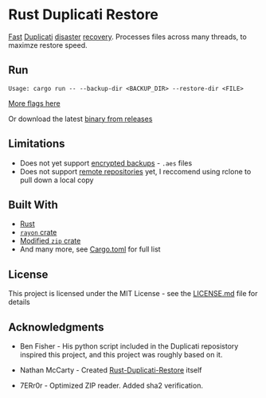 # Rust Duplicati Restore

[Fast](https://programming-language-benchmarks.vercel.app/rust-vs-csharp) [Duplicati](https://github.com/duplicati/duplicati) [disaster](https://duplicati.readthedocs.io/en/stable/08-disaster-recovery/) [recovery](https://github.com/duplicati/duplicati/tree/master/Duplicati/CommandLine/RecoveryTool).
Processes files across many threads, to maximze restore speed.

## Run

```
Usage: cargo run -- --backup-dir <BACKUP_DIR> --restore-dir <FILE>
```

[More flags here](https://github.com/7ERr0r/duplicati-restore-rs/blob/master/src/flags.rs#L5)

Or download the latest [binary from releases](https://github.com/7ERr0r/duplicati-restore-rs/releases)

## Limitations

* Does not yet support [encrypted backups](https://github.com/duplicati/duplicati/issues/2927) - `.aes` files
* Does not support [remote repositories](https://crates.io/crates/remotefs) yet, I reccomend using rclone to pull down a local copy


## Built With

* [Rust](https://www.rust-lang.org/)
* [`rayon` crate](https://github.com/rayon-rs/rayon)
* [Modified `zip` crate](https://github.com/7ERr0r/zip-duplicati)
* And many more, see [Cargo.toml](Cargo.toml) for full list

## License

This project is licensed under the MIT License - see the [LICENSE.md](LICENSE.md) file for details

## Acknowledgments

* Ben Fisher - His python script included in the Duplicati reposistory inspired
  this project, and this project was roughly based on it.

* Nathan McCarty - Created [Rust-Duplicati-Restore](https://github.com/nmccarty/Rust-Duplicati-Restore) itself

* 7ERr0r - Optimized ZIP reader. Added sha2 verification.
